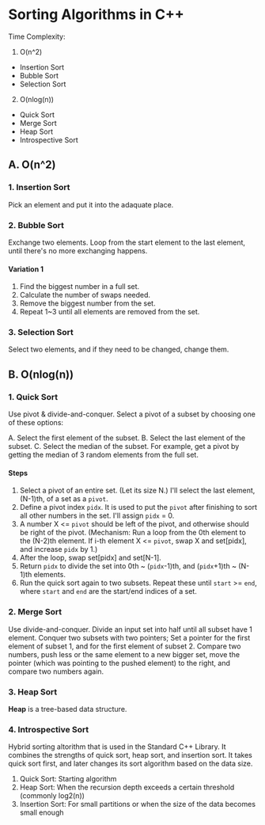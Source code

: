 # Sorting Algorithms in C++
Time Complexity:
1. O(n^2)
  * Insertion Sort
  * Bubble Sort
  * Selection Sort
2. O(nlog(n))
  * Quick Sort
  * Merge Sort
  * Heap Sort
  * Introspective Sort

## A. O(n^2)
### 1. Insertion Sort
Pick an element and put it into the adaquate place.

### 2. Bubble Sort
Exchange two elements. Loop from the start element to the last element, until there's no more exchanging happens.

#### Variation 1
1. Find the biggest number in a full set.
2. Calculate the number of swaps needed.
3. Remove the biggest number from the set.
4. Repeat 1~3 until all elements are removed from the set.

### 3. Selection Sort
Select two elements, and if they need to be changed, change them.

## B. O(nlog(n))
### 1. Quick Sort
Use pivot & divide-and-conquer. Select a pivot of a subset by choosing one of these options:

A. Select the first element of the subset.
B. Select the last element of the subset.
C. Select the median of the subset. For example, get a pivot by getting the median of 3 random elements from the full set.

#### Steps
1. Select a pivot of an entire set. (Let its size N.) I'll select the last element, (N-1)th, of a set as a `pivot`.
2. Define a pivot index `pidx`. It is used to put the `pivot` after finishing to sort all other numbers in the set. I'll assign `pidx` = 0.
3. A number X <= `pivot` should be left of the pivot, and otherwise should be right of the pivot. (Mechanism: Run a loop from the 0th element to the (N-2)th element. If i-th element X <= `pivot`, swap X and set\[pidx\], and increase `pidx` by 1.)
4. After the loop, swap set\[pidx\] and set\[N-1\].
5. Return `pidx` to divide the set into 0th ~ (`pidx`-1)th, and (`pidx`+1)th ~ (N-1)th elements.
6. Run the quick sort again to two subsets. Repeat these until `start` >= `end`, where `start` and `end` are the start/end indices of a set.

### 2. Merge Sort
Use divide-and-conquer. Divide an input set into half until all subset have 1 element. Conquer two subsets with two pointers; Set a pointer for the first element of subset 1, and for the first element of subset 2. Compare two numbers, push less or the same element to a new bigger set, move the pointer (which was pointing to the pushed element) to the right, and compare two numbers again.

### 3. Heap Sort
**Heap** is a tree-based data structure.

### 4. Introspective Sort
Hybrid sorting altorithm that is used in the Standard C++ Library. It combines the strengths of quick sort, heap sort, and insertion sort.
It takes quick sort first, and later changes its sort algorithm based on the data size.

1. Quick Sort: Starting algorithm
2. Heap Sort: When the recursion depth exceeds a certain threshold (commonly log2(n))
3. Insertion Sort: For small partitions or when the size of the data becomes small enough
